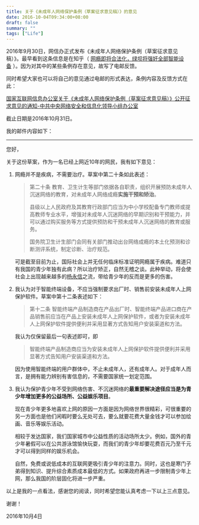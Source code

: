 ```yaml
---
title: 关于《未成年人网络保护条例（草案征求意见稿）》的意见
date: 2016-10-04T09:34:00+08:00
draft: false
summary: ""
tags: ["Life"]
---
```


2016年9月30日，网信办正式发布《未成年人网络保护条例（草案征求意见稿）》。最早看到这条信息是在知乎（ [网瘾即将合法化，绿坝将强奸全部智能设备](https://zhuanlan.zhihu.com/p/22743759) ）。因为对其中的某些条例存在意见，故写了电邮反馈。

同时希望大家也可以将自己的意见通过电邮的形式表达，条例内容及反馈方式在此：

 [国家互联网信息办公室关于《未成年人网络保护条例（草案征求意见稿）》公开征求意见的通知-中共中央网络安全和信息化领导小组办公室](http://www.cac.gov.cn/2016-09/30/c_1119656665.htm)

截止日期是2016年10月31日。

我的邮件内容如下：

---

您好，

关于这份草案，作为一名已经上网近10年的网民，我有如下意见：

1. 网瘾并不是疾病，不需要治疗。草案中第二十条如此表述：
    > 第二十条 教育、卫生计生等部门依据各自职责，组织开展预防未成年人沉迷网络的教育，对未成年人网络成瘾**实施干预和矫治**。
    >
    > 县级以上人民政府及其教育行政部门应当为中小学校配备专门教师或提高教师专业水平，增强对未成年人沉迷网络的早期识别和干预能力，并可以通过购买服务等方式提供预防和干预未成年人沉迷网络的教育或服务。
    >
    > 国务院卫生计生部门会同有关部门推动出台网络成瘾的本土化预测和诊断测评系统，制定诊断、治疗规范。

    可是截至目前为止，国际社会上并无任何临床标准证明网瘾属于疾病。难道只有我国的青少年独有此病？所以治疗矫正，自然无稽之谈。此种举动，将会使社会上出现越来越多的[杨永信](https://zh.wikipedia.org/wiki/%E6%9D%A8%E6%B0%B8%E4%BF%A1)之流，带给青少年的反而是更多的伤害。

2. 我认为对于智能终端设备，不应当强制要求出厂时、销售前安装未成年人上网保护软件。草案中第十二条表述如下：
    > 第十二条 智能终端产品制造商在产品出厂时、智能终端产品进口商在产品销售前应当在产品上安装未成年人上网保护软件，或者为安装未成年人上网保护软件提供便利并采用显著方式告知用户安装渠道和方法。

    我认为仅保留最后一句表述即可，即
    > 智能终端产品制造商应当为安装未成年人上网保护软件提供便利并采用显著方式告知用户安装渠道和方法。

    因为使用智能终端的用户群体中，不止未成年人，还有成年人。对于成年人而言，是拥有能力辨别有害信息的，不需要国家统一划定范围。

3. 我认为保护青少年不受到网络伤害、不沉迷网络的**最重要解决途径应当是为青少年增加更多的公益场所、公益娱乐项目**。

    现在青少年更多地喜欢上网的原因一方面是因为网络世界很精彩，可很重要的另一方面也是他们闲暇时要么无处可去，要么就要花费大量金钱才可以参加绘画、音乐等娱乐活动。

    相较于发达国家，我们国家城市中公益性质的活动场所太少。例如，国外的青少年暑假可以在公共游泳馆愉快玩耍，而我们的青少年却要花费百元乃至千元才可以得到同样的娱乐机会。

    自然，免费或说低成本的互联网更吸引青少年的注意力。同时，这也是寒门子弟得到知识、提升综合素质成本最低的方式。如果政府再进一步限制青少年上网，那么我国的阶层固化将进一步严重。

以上是我的一点看法，感谢您的阅读，同时希望您能认真考虑一下以上三点意见。

谢谢！

2016年10月4日